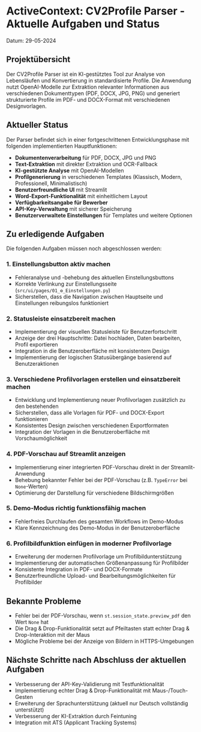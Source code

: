# ActiveContext: CV2Profile Parser - Aktuelle Aufgaben und Status

Datum: 29-05-2024

## Projektübersicht

Der CV2Profile Parser ist ein KI-gestütztes Tool zur Analyse von Lebensläufen und Konvertierung in standardisierte Profile. Die Anwendung nutzt OpenAI-Modelle zur Extraktion relevanter Informationen aus verschiedenen Dokumenttypen (PDF, DOCX, JPG, PNG) und generiert strukturierte Profile im PDF- und DOCX-Format mit verschiedenen Designvorlagen.

## Aktueller Status

Der Parser befindet sich in einer fortgeschrittenen Entwicklungsphase mit folgenden implementierten Hauptfunktionen:

- **Dokumentenverarbeitung** für PDF, DOCX, JPG und PNG
- **Text-Extraktion** mit direkter Extraktion und OCR-Fallback
- **KI-gestützte Analyse** mit OpenAI-Modellen
- **Profilgenerierung** in verschiedenen Templates (Klassisch, Modern, Professionell, Minimalistisch)
- **Benutzerfreundliche UI** mit Streamlit
- **Word-Export-Funktionalität** mit einheitlichem Layout
- **Verfügbarkeitsangabe für Bewerber**
- **API-Key-Verwaltung** mit sicherer Speicherung
- **Benutzerverwaltete Einstellungen** für Templates und weitere Optionen

## Zu erledigende Aufgaben

Die folgenden Aufgaben müssen noch abgeschlossen werden:

### 1. Einstellungsbutton aktiv machen
- Fehleranalyse und -behebung des aktuellen Einstellungsbuttons
- Korrekte Verlinkung zur Einstellungsseite (`src/ui/pages/01_⚙️_Einstellungen.py`)
- Sicherstellen, dass die Navigation zwischen Hauptseite und Einstellungen reibungslos funktioniert

### 2. Statusleiste einsatzbereit machen
- Implementierung der visuellen Statusleiste für Benutzerfortschritt
- Anzeige der drei Hauptschritte: Datei hochladen, Daten bearbeiten, Profil exportieren
- Integration in die Benutzeroberfläche mit konsistentem Design
- Implementierung der logischen Statusübergänge basierend auf Benutzeraktionen

### 3. Verschiedene Profilvorlagen erstellen und einsatzbereit machen
- Entwicklung und Implementierung neuer Profilvorlagen zusätzlich zu den bestehenden
- Sicherstellen, dass alle Vorlagen für PDF- und DOCX-Export funktionieren
- Konsistentes Design zwischen verschiedenen Exportformaten
- Integration der Vorlagen in die Benutzeroberfläche mit Vorschaumöglichkeit

### 4. PDF-Vorschau auf Streamlit anzeigen
- Implementierung einer integrierten PDF-Vorschau direkt in der Streamlit-Anwendung
- Behebung bekannter Fehler bei der PDF-Vorschau (z.B. `TypeError` bei `None`-Werten)
- Optimierung der Darstellung für verschiedene Bildschirmgrößen

### 5. Demo-Modus richtig funktionsfähig machen
- Fehlerfreies Durchlaufen des gesamten Workflows im Demo-Modus
- Klare Kennzeichnung des Demo-Modus in der Benutzeroberfläche

### 6. Profilbildfunktion einfügen in moderner Profilvorlage
- Erweiterung der modernen Profilvorlage um Profilbildunterstützung
- Implementierung der automatischen Größenanpassung für Profilbilder
- Konsistente Integration in PDF- und DOCX-Formate
- Benutzerfreundliche Upload- und Bearbeitungsmöglichkeiten für Profilbilder

## Bekannte Probleme

- Fehler bei der PDF-Vorschau, wenn `st.session_state.preview_pdf` den Wert `None` hat
- Die Drag & Drop-Funktionalität setzt auf Pfeiltasten statt echter Drag & Drop-Interaktion mit der Maus
- Mögliche Probleme bei der Anzeige von Bildern in HTTPS-Umgebungen

## Nächste Schritte nach Abschluss der aktuellen Aufgaben

- Verbesserung der API-Key-Validierung mit Testfunktionalität
- Implementierung echter Drag & Drop-Funktionalität mit Maus-/Touch-Gesten
- Erweiterung der Sprachunterstützung (aktuell nur Deutsch vollständig unterstützt)
- Verbesserung der KI-Extraktion durch Feintuning
- Integration mit ATS (Applicant Tracking Systems) 